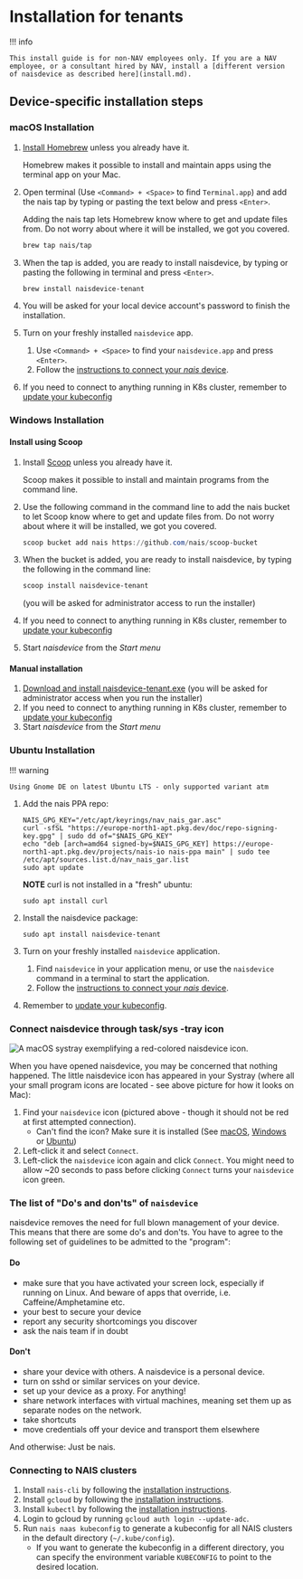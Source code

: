 # Installation for tenants

!!! info

    This install guide is for non-NAV employees only. If you are a NAV employee, or a consultant hired by NAV, install a [different version of naisdevice as described here](install.md).

## Device-specific installation steps

### macOS Installation

1. [Install Homebrew](https://brew.sh/) unless you already have it.

   Homebrew makes it possible to install and maintain apps using the terminal app on your Mac.

1. Open terminal (Use `<Command> + <Space>` to find `Terminal.app`) and add the nais tap by typing or pasting the text below and press `<Enter>`.

   Adding the nais tap lets Homebrew know where to get and update files from. Do not worry about where it will be installed, we got you covered.

   ```bash
   brew tap nais/tap
   ```

1. When the tap is added, you are ready to install naisdevice, by typing or pasting the following in terminal and press `<Enter>`.

   ```bash
   brew install naisdevice-tenant
   ```

1. You will be asked for your local device account's password to finish the installation.

1. Turn on your freshly installed `naisdevice` app.

   1. Use `<Command> + <Space>` to find your `naisdevice.app` and press `<Enter>`.
   1. Follow the [instructions to connect your _nais_ device](#connect-naisdevice-through-tasksys-tray-icon).

1. If you need to connect to anything running in K8s cluster, remember to [update your kubeconfig](https://docs.nais.io/device/install/#connecting-to-nais-clusters)

### Windows Installation

#### Install using Scoop

1. Install [Scoop](https://scoop.sh) unless you already have it.

   Scoop makes it possible to install and maintain programs from the command line.

1. Use the following command in the command line to add the nais bucket to let Scoop know where to get and update files from. Do not worry about where it will be installed, we got you covered.
   ```powershell
   scoop bucket add nais https://github.com/nais/scoop-bucket
   ```
1. When the bucket is added, you are ready to install naisdevice, by typing the following in the command line:
   ```powershell
   scoop install naisdevice-tenant
   ```
   (you will be asked for administrator access to run the installer)
1. If you need to connect to anything running in K8s cluster, remember to [update your kubeconfig](https://docs.nais.io/device/install/#connecting-to-nais-clusters)
1. Start _naisdevice_ from the _Start menu_

#### Manual installation

1. [Download and install naisdevice-tenant.exe](https://github.com/nais/device/releases/latest)
   (you will be asked for administrator access when you run the installer)
1. If you need to connect to anything running in K8s cluster, remember to [update your kubeconfig](https://docs.nais.io/device/install/#connecting-to-nais-clusters)
1. Start _naisdevice_ from the _Start menu_

### Ubuntu Installation

!!! warning

    Using Gnome DE on latest Ubuntu LTS - only supported variant atm

1. Add the nais PPA repo:

   ``` 
   NAIS_GPG_KEY="/etc/apt/keyrings/nav_nais_gar.asc"
   curl -sfSL "https://europe-north1-apt.pkg.dev/doc/repo-signing-key.gpg" | sudo dd of="$NAIS_GPG_KEY"
   echo "deb [arch=amd64 signed-by=$NAIS_GPG_KEY] https://europe-north1-apt.pkg.dev/projects/nais-io nais-ppa main" | sudo tee /etc/apt/sources.list.d/nav_nais_gar.list
   sudo apt update
   ```

   **NOTE** curl is not installed in a "fresh" ubuntu:

   ```
   sudo apt install curl
   ```

1. Install the naisdevice package:
   ```
   sudo apt install naisdevice-tenant
   ```
1. Turn on your freshly installed `naisdevice` application.
   1. Find `naisdevice` in your application menu, or use the `naisdevice` command in a terminal to start the application.
   2. Follow the [instructions to connect your _nais_ device](#connect-naisdevice-through-tasksys-tray-icon).
1. Remember to [update your kubeconfig](install.md#connecting-to-nais-clusters).

### Connect naisdevice through task/sys -tray icon

![A macOS systray exemplifying a red-colored `naisdevice` icon.](../assets/naisdevice-systray-icon.svg)

When you have opened naisdevice, you may be concerned that nothing happened. The little naisdevice icon has appeared in your Systray (where all your small program icons are located - see above picture for how it looks on Mac):

1. Find your `naisdevice` icon (pictured above - though it should not be red at first attempted connection).
   - Can't find the icon? Make sure it is installed (See [macOS](#macos-installation), [Windows](#windows-installation) or [Ubuntu](#ubuntu-installation))
1. Left-click it and select `Connect`.
1. Left-click the `naisdevice` icon again and click `Connect`.
   You might need to allow ~20 seconds to pass before clicking `Connect` turns your `naisdevice` icon green.

### The list of "Do's and don'ts" of `naisdevice`

naisdevice removes the need for full blown management of your device.
This means that there are some do's and don'ts. You have to agree to the following set of guidelines to be admitted to the "program":

#### Do

- make sure that you have activated your screen lock, especially if running on Linux. And beware of apps that override, i.e. Caffeine/Amphetamine etc.
- your best to secure your device
- report any security shortcomings you discover
- ask the nais team if in doubt

#### Don't

- share your device with others. A naisdevice is a personal device.
- turn on sshd or similar services on your device.
- set up your device as a proxy. For anything!
- share network interfaces with virtual machines, meaning set them up as separate nodes on the network.
- take shortcuts
- move credentials off your device and transport them elsewhere

And otherwise: Just be nais.

### Connecting to NAIS clusters

1. Install `nais-cli` by following the [installation instructions](/cli/install.md).
1. Install `gcloud` by following the [installation instructions](https://cloud.google.com/sdk/docs/install).
1. Install `kubectl` by following the [installation instructions](https://kubernetes.io/docs/tasks/tools/install-kubectl/).
1. Login to gcloud by running `gcloud auth login --update-adc`.
1. Run `nais naas kubeconfig` to generate a kubeconfig for all NAIS clusters in the default directory (`~/.kube/config`).
   - If you want to generate the kubeconfig in a different directory, you can specify the environment variable `KUBECONFIG` to point to the desired location.
